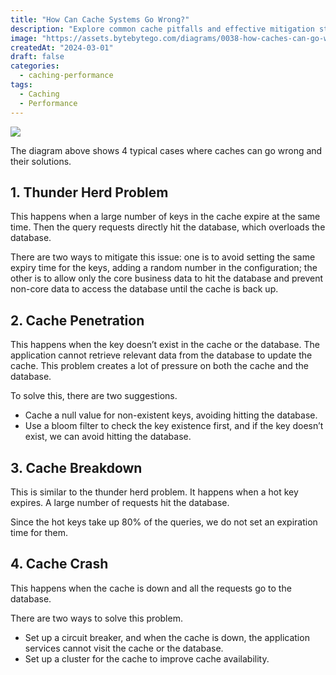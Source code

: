 ```yaml
---
title: "How Can Cache Systems Go Wrong?"
description: "Explore common cache pitfalls and effective mitigation strategies."
image: "https://assets.bytebytego.com/diagrams/0038-how-caches-can-go-wrong.png"
createdAt: "2024-03-01"
draft: false
categories:
  - caching-performance
tags:
  - Caching
  - Performance
---
```


![](https://assets.bytebytego.com/diagrams/0038-how-caches-can-go-wrong.png)

The diagram above shows 4 typical cases where caches can go wrong and their solutions.

## 1. Thunder Herd Problem

This happens when a large number of keys in the cache expire at the same time. Then the query requests directly hit the database, which overloads the database.

There are two ways to mitigate this issue: one is to avoid setting the same expiry time for the keys, adding a random number in the configuration; the other is to allow only the core business data to hit the database and prevent non-core data to access the database until the cache is back up.

## 2. Cache Penetration

This happens when the key doesn’t exist in the cache or the database. The application cannot retrieve relevant data from the database to update the cache. This problem creates a lot of pressure on both the cache and the database.

To solve this, there are two suggestions.
*   Cache a null value for non-existent keys, avoiding hitting the database.
*   Use a bloom filter to check the key existence first, and if the key doesn’t exist, we can avoid hitting the database.

## 3. Cache Breakdown

This is similar to the thunder herd problem. It happens when a hot key expires. A large number of requests hit the database.

Since the hot keys take up 80% of the queries, we do not set an expiration time for them.

## 4. Cache Crash

This happens when the cache is down and all the requests go to the database.

There are two ways to solve this problem.
*   Set up a circuit breaker, and when the cache is down, the application services cannot visit the cache or the database.
*   Set up a cluster for the cache to improve cache availability.

